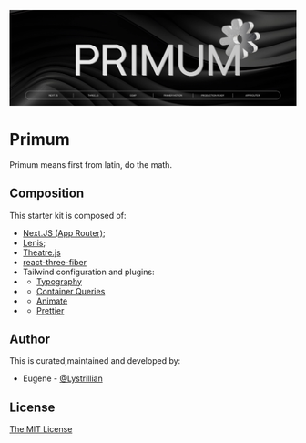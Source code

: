 ![Banner](./public/banner.png)

# Primum

Primum means first from latin, do the math.

## Composition

This starter kit is composed of:
- [Next.JS (App Router)](https://nextjs.org/docs/app);
- [Lenis](https://lenis.darkroom.engineering/);
- [Theatre.js](https://www.theatrejs.com/docs/) 
- [react-three-fiber](https://github.com/pmndrs/react-three-fiber)
- Tailwind configuration and plugins:
- - [Typography](https://tailwindcss.com/docs/typography-plugin)
- - [Container Queries](https://github.com/tailwindlabs/tailwindcss-container-queries)
- - [Animate](https://github.com/jamiebuilds/tailwindcss-animate)
- - [Prettier](https://tailwindcss.com/blog/automatic-class-sorting-with-prettier)

## Author

This is curated,maintained and developed by:
- Eugene - [@Lystrillian](https://github.com/lystrillian/)

## License

[The MIT License](https://opensource.org/license/MIT)
